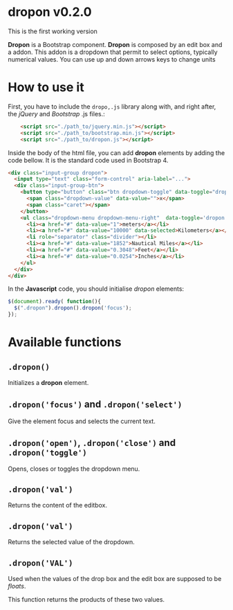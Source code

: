 # dropon v0.2.0
This is the first working version

**Dropon** is a Bootstrap component.
**Dropon** is composed by an edit box and a addon. This addon is a dropdown that permit to select options, typically numerical values.
You can use up and down arrows keys to change units

# How to use it
First, you have to include the ```dropo,.js``` library along with, and right after, the *jQuery* and *Bootstrap* .js files.:
```html
    <script src="./path_to/jquery.min.js"></script>
    <script src="./path_to/bootstrap.min.js"></script>
    <script src="./path_to/dropon.js"></script>
```


Inside the body of the html file, you can add **dropon** elements by adding the code bellow. It is the standard code used in Bootstrap 4.

```html
<div class="input-group dropon">
  <input type="text" class="form-control" aria-label="...">
  <div class="input-group-btn">
    <button type="button" class="btn dropdown-toggle" data-toggle="dropdown" aria-haspopup="true" aria-expanded="false">
      <span class="dropdown-value" data-value="">x</span>
      <span class="caret"></span>
    </button>
    <ul class="dropdown-menu dropdown-menu-right"  data-toggle='dropon'>
      <li><a href="#" data-value="1">meters</a></li>
      <li><a href="#" data-value="10000" data-selected>Kilometers</a></li>
      <li role="separator" class="divider"></li>
      <li><a href="#" data-value="1852">Nautical Miles</a></li>
      <li><a href="#" data-value="0.3048">Feet</a></li>
      <li><a href="#" data-value="0.0254">Inches</a></li>
    </ul>
  </div>
</div>
```

In the **Javascript** code, you should initialise *dropon* elements:
``````javascript
$(document).ready( function(){
  $(".dropon").dropon().dropon('focus');
});
``````

# Available functions
## ```.dropon()```
Initializes a **dropon** element.

## ```.dropon('focus')``` and ```.dropon('select')```
Give the element focus and selects the current text.

## ```.dropon('open')```, ```.dropon('close')``` and ```.dropon('toggle')```
Opens, closes or toggles the dropdown menu.

## ```.dropon('val')```
Returns the content of the editbox.

## ```.dropon('val')```
Returns the selected value of the dropdown. 

## ```.dropon('VAL')```
Used when the values of the drop box and the edit box are supposed to be *floats*.

This function returns the products of these two values.
